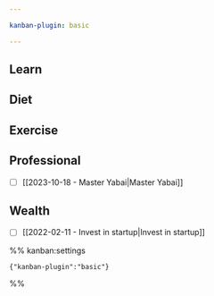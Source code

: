 ```yaml
---

kanban-plugin: basic

---
```


## Learn



## Diet



## Exercise



## Professional

- [ ] [[2023-10-18 - Master Yabai|Master Yabai]]


## Wealth

- [ ] [[2022-02-11 - Invest in startup|Invest in startup]]




%% kanban:settings
```
{"kanban-plugin":"basic"}
```
%%
